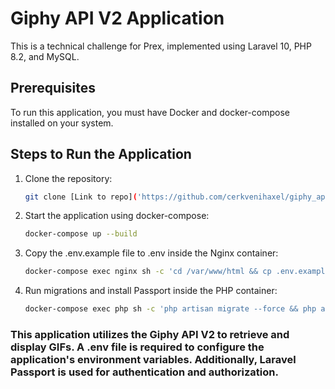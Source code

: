 # Giphy API V2 Application

This is a technical challenge for Prex, implemented using Laravel 10, PHP 8.2, and MySQL.

## Prerequisites

To run this application, you must have Docker and docker-compose installed on your system.

## Steps to Run the Application

1. Clone the repository:
   
   ```bash
   git clone [Link to repo]('https://github.com/cerkvenihaxel/giphy_api_v2')

2. Start the application using docker-compose:

    ```bash
    docker-compose up --build

3. Copy the .env.example file to .env inside the Nginx container:

    ```bash
    docker-compose exec nginx sh -c 'cd /var/www/html && cp .env.example .env'

4. Run migrations and install Passport inside the PHP container:

    ```bash
    docker-compose exec php sh -c 'php artisan migrate --force && php artisan passport:install'


### This application utilizes the Giphy API V2 to retrieve and display GIFs. A .env file is required to configure the application's environment variables. Additionally, Laravel Passport is used for authentication and authorization.